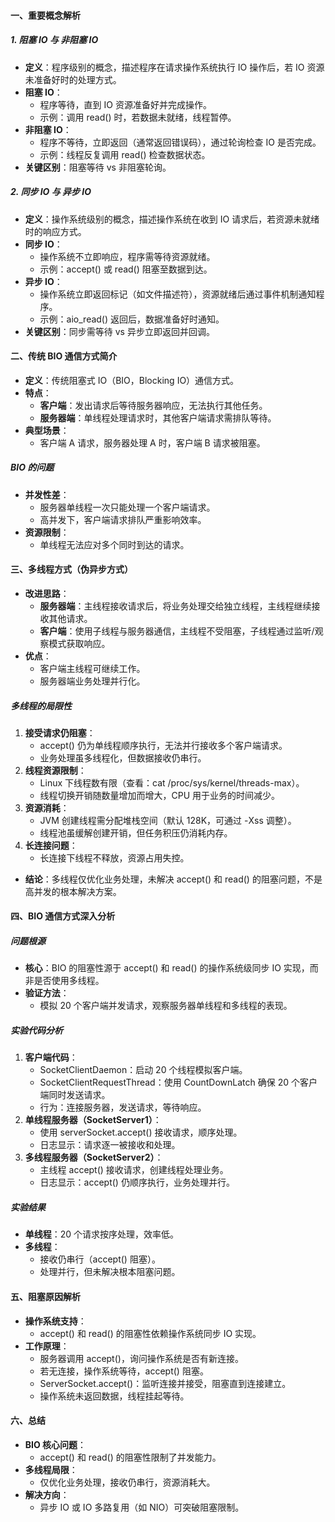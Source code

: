 
#### 一、重要概念解析

##### 1. 阻塞 IO 与 非阻塞 IO

- **定义**：程序级别的概念，描述程序在请求操作系统执行 IO 操作后，若 IO 资源未准备好时的处理方式。
- **阻塞 IO**：
    - 程序等待，直到 IO 资源准备好并完成操作。
    - 示例：调用 read() 时，若数据未就绪，线程暂停。
- **非阻塞 IO**：
    - 程序不等待，立即返回（通常返回错误码），通过轮询检查 IO 是否完成。
    - 示例：线程反复调用 read() 检查数据状态。
- **关键区别**：阻塞等待 vs 非阻塞轮询。

##### 2. 同步 IO 与 异步 IO

- **定义**：操作系统级别的概念，描述操作系统在收到 IO 请求后，若资源未就绪时的响应方式。
- **同步 IO**：
    - 操作系统不立即响应，程序需等待资源就绪。
    - 示例：accept() 或 read() 阻塞至数据到达。
- **异步 IO**：
    - 操作系统立即返回标记（如文件描述符），资源就绪后通过事件机制通知程序。
    - 示例：aio_read() 返回后，数据准备好时通知。
- **关键区别**：同步需等待 vs 异步立即返回并回调。

#### 二、传统 BIO 通信方式简介

- **定义**：传统阻塞式 IO（BIO，Blocking IO）通信方式。
- **特点**：
    - **客户端**：发出请求后等待服务器响应，无法执行其他任务。
    - **服务器端**：单线程处理请求时，其他客户端请求需排队等待。
- **典型场景**：
    - 客户端 A 请求，服务器处理 A 时，客户端 B 请求被阻塞。

##### BIO 的问题

- **并发性差**：
    - 服务器单线程一次只能处理一个客户端请求。
    - 高并发下，客户端请求排队严重影响效率。
- **资源限制**：
    - 单线程无法应对多个同时到达的请求。

#### 三、多线程方式（伪异步方式）

- **改进思路**：
    - **服务器端**：主线程接收请求后，将业务处理交给独立线程，主线程继续接收其他请求。
    - **客户端**：使用子线程与服务器通信，主线程不受阻塞，子线程通过监听/观察模式获取响应。
- **优点**：
    - 客户端主线程可继续工作。
    - 服务器端业务处理并行化。

##### 多线程的局限性

1. **接受请求仍阻塞**：
    - accept() 仍为单线程顺序执行，无法并行接收多个客户端请求。
    - 业务处理虽多线程化，但数据接收仍串行。
2. **线程资源限制**：
    - Linux 下线程数有限（查看：cat /proc/sys/kernel/threads-max）。
    - 线程切换开销随数量增加而增大，CPU 用于业务的时间减少。
3. **资源消耗**：
    - JVM 创建线程需分配堆栈空间（默认 128K，可通过 -Xss 调整）。
    - 线程池虽缓解创建开销，但任务积压仍消耗内存。
4. **长连接问题**：
    - 长连接下线程不释放，资源占用失控。

- **结论**：多线程仅优化业务处理，未解决 accept() 和 read() 的阻塞问题，不是高并发的根本解决方案。

#### 四、BIO 通信方式深入分析

##### 问题根源

- **核心**：BIO 的阻塞性源于 accept() 和 read() 的操作系统级同步 IO 实现，而非是否使用多线程。
- **验证方法**：
    - 模拟 20 个客户端并发请求，观察服务器单线程和多线程的表现。

##### 实验代码分析

1. **客户端代码**：
    - SocketClientDaemon：启动 20 个线程模拟客户端。
    - SocketClientRequestThread：使用 CountDownLatch 确保 20 个客户端同时发送请求。
    - 行为：连接服务器，发送请求，等待响应。
2. **单线程服务器（SocketServer1）**：
    - 使用 serverSocket.accept() 接收请求，顺序处理。
    - 日志显示：请求逐一被接收和处理。
3. **多线程服务器（SocketServer2）**：
    - 主线程 accept() 接收请求，创建线程处理业务。
    - 日志显示：accept() 仍顺序执行，业务处理并行。

##### 实验结果

- **单线程**：20 个请求按序处理，效率低。
- **多线程**：
    - 接收仍串行（accept() 阻塞）。
    - 处理并行，但未解决根本阻塞问题。

#### 五、阻塞原因解析

- **操作系统支持**：
    - accept() 和 read() 的阻塞性依赖操作系统同步 IO 实现。
- **工作原理**：
    - 服务器调用 accept()，询问操作系统是否有新连接。
    - 若无连接，操作系统等待，accept() 阻塞。
    - ServerSocket.accept()：监听连接并接受，阻塞直到连接建立。
    - 操作系统未返回数据，线程挂起等待。

#### 六、总结

- **BIO 核心问题**：
    - accept() 和 read() 的阻塞性限制了并发能力。
- **多线程局限**：
    - 仅优化业务处理，接收仍串行，资源消耗大。
- **解决方向**：
    - 异步 IO 或 IO 多路复用（如 NIO）可突破阻塞限制。
